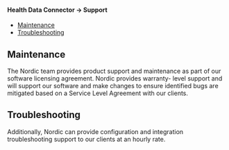 #### Health Data Connector -> Support
  - [Maintenance](#Maintenance)
  - [Troubleshooting](#troubleshooting)

## Maintenance

The Nordic team provides product support and maintenance as part of our software licensing agreement. Nordic provides warranty- level support and will support our software and make changes to ensure identified bugs are mitigated based on a Service Level Agreement with our clients.

## Troubleshooting

Additionally, Nordic can provide configuration and integration troubleshooting support to our clients at an hourly rate.